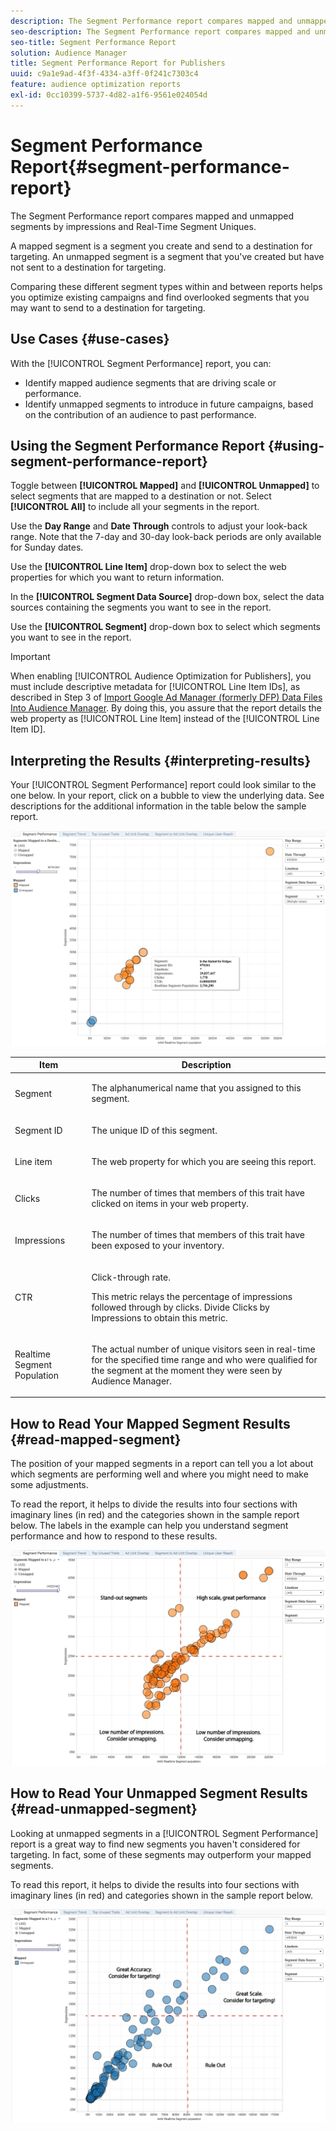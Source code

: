```yaml
---
description: The Segment Performance report compares mapped and unmapped segments by impressions and Real-Time Segment Uniques. A mapped segment is a segment you create and send to a destination for targeting. An unmapped segment is a segment that you've created but have not sent to a destination for targeting. Comparing these different segment types within and between reports helps you optimize existing campaigns and find overlooked segments that you may want to send to a destination for targeting.
seo-description: The Segment Performance report compares mapped and unmapped segments by impressions and Real-Time Segment Uniques. A mapped segment is a segment you create and send to a destination for targeting. An unmapped segment is a segment that you've created but have not sent to a destination for targeting. Comparing these different segment types within and between reports helps you optimize existing campaigns and find overlooked segments that you may want to send to a destination for targeting.
seo-title: Segment Performance Report
solution: Audience Manager
title: Segment Performance Report for Publishers
uuid: c9a1e9ad-4f3f-4334-a3ff-0f241c7303c4
feature: audience optimization reports
exl-id: 0cc10399-5737-4d82-a1f6-9561e024054d
---
```

# Segment Performance Report{#segment-performance-report}

The Segment Performance report compares mapped and unmapped segments by impressions and Real-Time Segment Uniques.

A mapped segment is a segment you create and send to a destination for targeting. An unmapped segment is a segment that you've created but have not sent to a destination for targeting.

Comparing these different segment types within and between reports helps you optimize existing campaigns and find overlooked segments that you may want to send to a destination for targeting.

## Use Cases {#use-cases}

With the [!UICONTROL Segment Performance] report, you can:

* Identify mapped audience segments that are driving scale or performance.
* Identify unmapped segments to introduce in future campaigns, based on the contribution of an audience to past performance.

## Using the Segment Performance Report {#using-segment-performance-report}

Toggle between **[!UICONTROL Mapped]** and **[!UICONTROL Unmapped]** to select segments that are mapped to a destination or not. Select **[!UICONTROL All]** to include all your segments in the report.

Use the **Day Range** and **Date Through** controls to adjust your look-back range. Note that the 7-day and 30-day look-back periods are only available for Sunday dates.

Use the **[!UICONTROL Line Item]** drop-down box to select the web properties for which you want to return information.

In the **[!UICONTROL Segment Data Source]** drop-down box, select the data sources containing the segments you want to see in the report.

Use the **[!UICONTROL Segment]** drop-down box to select which segments you want to see in the report.

>[!IMPORTANT]
>
>When enabling [!UICONTROL Audience Optimization for Publishers], you must include descriptive metadata for [!UICONTROL Line Item IDs], as described in Step 3 of [Import Google Ad Manager (formerly DFP) Data Files Into Audience Manager](../../../reporting/audience-optimization-reports/aor-publishers/import-dfp.md). By doing this, you assure that the report details the web property as [!UICONTROL Line Item] instead of the [!UICONTROL Line Item ID].

## Interpreting the Results {#interpreting-results}

Your [!UICONTROL Segment Performance] report could look similar to the one below. In your report, click on a bubble to view the underlying data. See descriptions for the additional information in the table below the sample report.

![](assets/publisher_segment_performance.png)

<table id="table_AFE2540583C34835B04584693ADFD26A"> 
 <thead> 
  <tr> 
   <th colname="col1" class="entry"> Item </th> 
   <th colname="col2" class="entry"> Description </th> 
  </tr>
 </thead>
 <tbody> 
  <tr> 
   <td colname="col1"> <p>Segment </p> </td> 
   <td colname="col2"> <p>The alphanumerical name that you assigned to this segment. </p> </td> 
  </tr> 
  <tr> 
   <td colname="col1"> <p>Segment ID </p> </td> 
   <td colname="col2"> <p>The unique ID of this segment. </p> </td> 
  </tr> 
  <tr> 
   <td colname="col1"> <p>Line item </p> </td> 
   <td colname="col2"> <p>The web property for which you are seeing this report. </p> </td> 
  </tr> 
  <tr> 
   <td colname="col1"> <p>Clicks </p> </td> 
   <td colname="col2"> <p>The number of times that members of this trait have clicked on items in your web property. </p> </td> 
  </tr> 
  <tr> 
   <td colname="col1"> <p>Impressions </p> </td> 
   <td colname="col2"> <p>The number of times that members of this trait have been exposed to your inventory. </p> </td> 
  </tr> 
  <tr> 
   <td colname="col1"> <p>CTR </p> </td> 
   <td colname="col2"> <p>Click-through rate. </p> <p>This metric relays the percentage of impressions followed through by clicks. Divide Clicks by Impressions to obtain this metric. </p> </td> 
  </tr> 
  <tr> 
   <td colname="col1"> <p>Realtime Segment Population </p> </td> 
   <td colname="col2"> <p>The actual number of unique visitors seen in real-time for the specified time range and who were qualified for the segment at the moment they were seen by <span class="keyword"> Audience Manager</span>. </p> </td> 
  </tr> 
 </tbody> 
</table>

## How to Read Your Mapped Segment Results {#read-mapped-segment}

The position of your mapped segments in a report can tell you a lot about which segments are performing well and where you might need to make some adjustments.

To read the report, it helps to divide the results into four sections with imaginary lines (in red) and the categories shown in the sample report below. The labels in the example can help you understand segment performance and how to respond to these results.

![](assets/publisher_segment_performance_mapped.png)

## How to Read Your Unmapped Segment Results {#read-unmapped-segment}

Looking at unmapped segments in a [!UICONTROL Segment Performance] report is a great way to find new segments you haven't considered for targeting. In fact, some of these segments may outperform your mapped segments.

To read this report, it helps to divide the results into four sections with imaginary lines (in red) and categories shown in the sample report below.

![](assets/publisher_segment_performance_unmapped.png)
